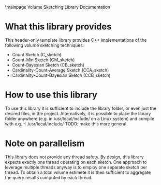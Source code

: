 \mainpage Volume Sketching Library Documentation

# What this library provides

This header-only template library provides C++ implementations of the following volume sketching techniques:

* Count Sketch (C_sketch)
* Count-Min Sketch (CM_sketch)
* Count-Bayesian Sketch (CB_sketch)
* Cardinality-Count-Average Sketch (CCA_sketch)
* Cardinality-Count-Bayesian Sketch (CCB_sketch)


# How to use this library

To use this library it is sufficient to include the library folder, or even just the desired files, in the project. Alternatively, it is possible to place the library folder anywhere (e.g. in /usr/local/include/ on a Linux system) and compile with e.g. -I /usr/local/include/ TODO: make this more general.

# Note on parallelism

This library does not provide any thread safety. By design, this library expects exactly one thread operating on each sketch. One approach to leverage multiple threads anyway is to employ one separate sketch per thread. To obtain a total volume estimete it is then sufficient to aggregate the query results computed by each thread.